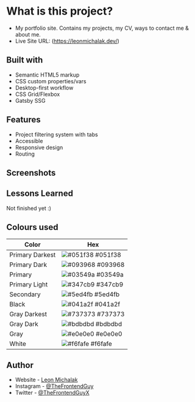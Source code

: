 # What is this project?

- My portfolio site. Contains my projects, my CV, ways to contact me & about me.
- Live Site URL: (https://leonmichalak.dev/)

## Built with

- Semantic HTML5 markup
- CSS custom properties/vars
- Desktop-first workflow
- CSS Grid/Flexbox
- Gatsby SSG

## Features

- Project filtering system with tabs
- Accessible
- Responsive design
- Routing

## Screenshots

<!-- ![](./screenshots/Desktop_solution.png) -->
<!-- ![](./screenshots/Mobile_solution.png) -->

## Lessons Learned

Not finished yet :)

## Colours used

| Color           | Hex                                                              |
| --------------- | ---------------------------------------------------------------- |
| Primary Darkest | ![#051f38](https://via.placeholder.com/10/051f38?text=+) #051f38 |
| Primary Dark    | ![#093968](https://via.placeholder.com/10/093968?text=+) #093968 |
| Primary         | ![#03549a](https://via.placeholder.com/10/03549a?text=+) #03549a |
| Primary Light   | ![#347cb9](https://via.placeholder.com/10/347cb9?text=+) #347cb9 |
| Secondary       | ![#5ed4fb](https://via.placeholder.com/10/5ed4fb?text=+) #5ed4fb |
| Black           | ![#041a2f](https://via.placeholder.com/10/041a2f?text=+) #041a2f |
| Gray Darkest    | ![#737373](https://via.placeholder.com/10/737373?text=+) #737373 |
| Gray Dark       | ![#bdbdbd](https://via.placeholder.com/10/bdbdbd?text=+) #bdbdbd |
| Gray            | ![#e0e0e0](https://via.placeholder.com/10/e0e0e0?text=+) #e0e0e0 |
| White           | ![#f6fafe](https://via.placeholder.com/10/f6fafe?text=+) #f6fafe |

## Author

- Website - [Leon Michalak](https://www.leonmichalak.dev)
- Instagram - [@TheFrontendGuy](https://www.instagram.com/TheFrontendGuy/)
- Twitter - [@TheFrontendGuyX](https://www.twitter.com/TheFrontendGuyX/)
